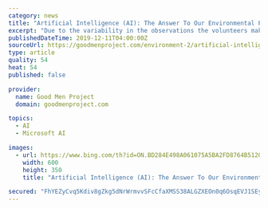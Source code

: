 ```yaml
---
category: news
title: "Artificial Intelligence (AI): The Answer To Our Environmental Prayers?"
excerpt: "Due to the variability in the observations the volunteers make, AI filters observations through collected historical data to improve accuracy. And now with over 500 million bird observations recorded through this global database, Microsoft’s Azure Cloud Computing Program is helping to allow calculations that used to take upwards of two to ..."
publishedDateTime: 2019-12-11T04:00:00Z
sourceUrl: https://goodmenproject.com/environment-2/artificial-intelligence-ai-the-answer-to-our-environmental-prayers/
type: article
quality: 54
heat: 54
published: false

provider:
  name: Good Men Project
  domain: goodmenproject.com

topics:
  - AI
  - Microsoft AI

images:
  - url: https://www.bing.com/th?id=ON.BD284E498A061075A5BA2FD8764B5120
    width: 600
    height: 350
    title: "Artificial Intelligence (AI): The Answer To Our Environmental Prayers?"

secured: "FhYEZyCvq5Kdiv8gZkg5dNrWrmvvSFcCfaXMSS38ALGZXEOn0q6OsqEVJ1SEy8D+8kSxXo2HsVacUpwKhBUMCI/GtBnD/Nz7BRCcDtGbzK/fuJog6ela6c2NYdVCxd+801s18PFwVuhhxAzeVc0mhT20dF8q/dn0we3pr4rugvOOQc9c9Jy9ixyd2R4o6ApnDWSLpLhIB/1U77BABKYSYV5iAsrFhkIN4tqyjKIWESe5F222lurQnBoDtzh/WQVmCcxU4m7L6UKNJWO9Se5raQ==;QoPrJREIW6EExqigrY/vrw=="
---
```


